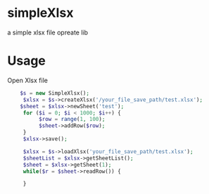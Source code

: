 # simpleXlsx
a simple xlsx file opreate lib

# Usage
Open Xlsx file

```php
    $s = new SimpleXlsx();
     $xlsx = $s->createXlsx('/your_file_save_path/test.xlsx');
    $sheet = $xlsx->newSheet('test');
     for ($i = 0; $i < 1000; $i++) {
          $row = range(1, 100);
          $sheet->addRow($row);
     }
     $xlsx->save();

     $xlsx = $s->loadXlsx('your_file_save_path/test.xlsx');
     $sheetList = $xlsx->getSheetList();
     $sheet = $xlsx->getSheet(1);
     while($r = $sheet->readRow()) {

     }
```
